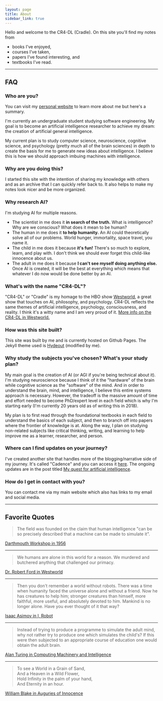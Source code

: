 ```yaml
---
layout: page
title: About
sidebar_link: true
---
```


Hello and welcome to the CR4-DL (Cradle). On this site you'll find my notes from

- books I've enjoyed,
- courses I've taken,
- papers I've found interesting, and
- textbooks I've read.

---

## FAQ

### Who are you?

You can visit my [personal website](https://brianpho.com/) to learn more about me but here's a summary.

I'm currently an undergraduate student studying software engineering. My goal is to become an artificial intelligence researcher to achieve my dream: the creation of artificial general intelligence.

My current plan is to study computer science, neuroscience, cognitive science, and psychology (pretty much all of the brain sciences) in depth to create the basis for me to generate new ideas about intelligence. I believe this is how we should approach imbuing machines with intelligence.

### Why are you doing this?

I started this site with the intention of sharing my knowledge with others and as
an archive that I can quickly refer back to. It also helps to make my notes look nicer and be more organized.

### Why research AI?

I'm studying AI for multiple reasons.

- The scientist in me does it **in search of the truth.** What is intelligence? Why are we conscious? What does it mean to be human?
- The human in me does it **to help humanity.** An AI could theoretically solve all of our problems. World hunger, immortality, space travel, you name it.
- The child in me does it because **it's fun!** There's so much to explore, learn, and play with. I don't think we should ever forget this child-like innocence about us.
- The adult in me does it because **I can't see myself doing anything else.** Once AI is created, it will be the best at everything which means that whatever I do now would be done better by an AI.

### What's with the name "CR4-DL"?

"CR4-DL" or "Cradle" is my homage to the HBO show [Westworld](https://en.wikipedia.org/wiki/Westworld_(TV_series)), a great show that touches on AI, philosophy, and psychology. CR4-DL reflects the same themes of artificial intelligence, psychology, consciousness, and reality. I think it's a witty name and I am very proud of it. [More info on the CR4-DL in Westworld.](http://westworld.wikia.com/wiki/Cradle)

### How was this site built?

This site was built by me and is currently hosted on Github Pages. The Jekyll theme used is [Hydeout](https://github.com/fongandrew/hydeout) (modified by me).

### Why study the subjects you've chosen? What's your study plan?

My main goal is the creation of AI (or AGI if you're being technical about it). I'm studying neuroscience because I think of it the "hardware" of the brain while cognitive science as the "software" of the mind. And in order to understand the brain, mind, and intelligence, I believe this entire systems approach is necessary. However, the tradeoff is the massive amount of time and effort needed to become PhD/expert level in each field which is why I'm starting early (I'm currently 20 years old as of writing this in 2018).

My plan is to first read through the foundational textbooks in each field to understand the basics of each subject, and then to branch off into papers where the frontier of knowledge is at. Along the way, I plan on studying non-related subjects like critical thinking, writing, and learning to help improve me as a learner, researcher, and person.

### Where can I find updates on your journey?

I've created another site that handles more of the blogging/narrative side of my journey. It's called "Cadence" and you can access it [here](https://brianpho.com/Cadence/).
The ongoing updates are in the post titled [My quest for artificial intelligence](https://brianpho.com/Cadence/2019/05/09/my-quest-for-artificial-intelligence.html).

### How do I get in contact with you?

You can contact me via my main website which also has links to my email and social media.

---

## Favorite Quotes

> The field was founded on the claim that human intelligence "can be so precisely described that a machine can be made to simulate it".

[Darthmouth Workshop in 1956](https://en.wikipedia.org/wiki/Dartmouth_workshop)

---

> We humans are alone in this world for a reason. We murdered and butchered anything that challenged our primacy.

[Dr. Robert Ford in Westworld](https://quotecatalog.com/quotes/tv/westworld/)

---

> Then you don't remember a world without robots. There was a time when humanity faced the universe alone and without a friend. Now he has creatures to help him; stronger creatures than himself, more faithful, more useful, and absolutely devoted to him. Mankind is no longer alone. Have you ever thought of it that way?

[Isaac Asimov in I, Robot](https://www.goodreads.com/book/show/41804.I_Robot)

---

> Instead of trying to produce a programme to simulate the adult mind, why not rather try to produce one which simulates the child's? If this were then subjected to an appropriate course of education one would obtain the adult brain.

[Alan Turing in Computing Machinery and Intelligence](https://www.csee.umbc.edu/courses/471/papers/turing.pdf)

---

> To see a World in a Grain of Sand,  
> And a Heaven in a Wild Flower,  
> Hold Infinity in the palm of your hand,  
> And Eternity in an hour.

[William Blake in Auguries of Innocence](https://www.poetryfoundation.org/poems/43650/auguries-of-innocence)
